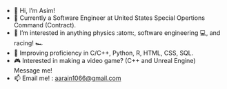 - 👋 Hi, I’m Asim!
- :briefcase: Currently a Software Engineer at United States Special Opertions Command (Contract).
- 👀 I’m interested in anything physics :atom:, software engineering 💻, and racing! 🏎️
- 🌱 Improving proficiency in C/C++, Python, R, HTML, CSS, SQL.
- :video_game: Interested in making a video game? (C++ and Unreal Engine) Message me!
- 📫 Email me! : aarain1066@gmail.com

<!---
aarain1066/aarain1066 is a ✨ special ✨ repository because its `README.md` (this file) appears on your GitHub profile.
You can click the Preview link to take a look at your changes.
--->
